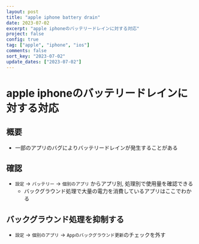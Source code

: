 ```yaml
---
layout: post
title: "apple iphone battery drain"
date: 2023-07-02
excerpt: "apple iphoneのバッテリードレインに対する対応"
project: false
config: true
tag: ["apple", "iphone", "ios"]
comments: false
sort_key: "2023-07-02"
update_dates: ["2023-07-02"]
---
```


# apple iphoneのバッテリードレインに対する対応

## 概要
 - 一部のアプリのバグによりバッテリードレインが発生することがある

## 確認
 - `設定` -> `バッテリー` -> `個別のアプリ` からアプリ別, 処理別で使用量を確認できる
   - バックグラウンド処理で大量の電力を消費しているアプリはここでわかる

## バックグラウンド処理を抑制する
 - `設定` -> `個別のアプリ` -> `Appのバックグラウンド更新`のチェックを外す
